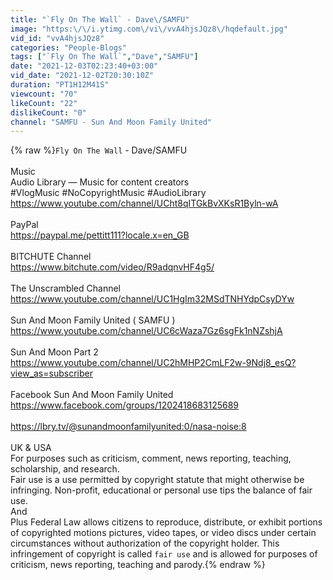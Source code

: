 ```yaml
---
title: "`Fly On The Wall` - Dave\/SAMFU"
image: "https:\/\/i.ytimg.com\/vi\/vvA4hjsJQz8\/hqdefault.jpg"
vid_id: "vvA4hjsJQz8"
categories: "People-Blogs"
tags: ["`Fly On The Wall`","Dave","SAMFU"]
date: "2021-12-03T02:23:40+03:00"
vid_date: "2021-12-02T20:30:10Z"
duration: "PT1H12M41S"
viewcount: "70"
likeCount: "22"
dislikeCount: "0"
channel: "SAMFU - Sun And Moon Family United"
---
```

{% raw %}`Fly On The Wall` - Dave/SAMFU<br /><br />Music<br />Audio Library — Music for content creators<br />#VlogMusic #NoCopyrightMusic #AudioLibrary<br /><a rel="nofollow" target="blank" href="https://www.youtube.com/channel/UCht8qITGkBvXKsR1Byln-wA">https://www.youtube.com/channel/UCht8qITGkBvXKsR1Byln-wA</a><br /><br />PayPal<br /><a rel="nofollow" target="blank" href="https://paypal.me/pettitt111?locale.x=en_GB">https://paypal.me/pettitt111?locale.x=en_GB</a><br /><br />BITCHUTE Channel<br /><a rel="nofollow" target="blank" href="https://www.bitchute.com/video/R9adqnvHF4g5/">https://www.bitchute.com/video/R9adqnvHF4g5/</a><br /><br />The Unscrambled Channel<br /><a rel="nofollow" target="blank" href="https://www.youtube.com/channel/UC1HgIm32MSdTNHYdpCsyDYw">https://www.youtube.com/channel/UC1HgIm32MSdTNHYdpCsyDYw</a><br /><br />Sun And Moon Family United ( SAMFU )<br /><a rel="nofollow" target="blank" href="https://www.youtube.com/channel/UC6cWaza7Gz6sgFk1nNZshjA">https://www.youtube.com/channel/UC6cWaza7Gz6sgFk1nNZshjA</a><br /><br />Sun And Moon Part 2<br /><a rel="nofollow" target="blank" href="https://www.youtube.com/channel/UC2hMHP2CmLF2w-9Ndj8_esQ?view_as=subscriber">https://www.youtube.com/channel/UC2hMHP2CmLF2w-9Ndj8_esQ?view_as=subscriber</a><br /><br />Facebook Sun And Moon Family United<br /><a rel="nofollow" target="blank" href="https://www.facebook.com/groups/1202418683125689">https://www.facebook.com/groups/1202418683125689</a><br /><br /><a rel="nofollow" target="blank" href="https://lbry.tv/@sunandmoonfamilyunited:0/nasa-noise:8">https://lbry.tv/@sunandmoonfamilyunited:0/nasa-noise:8</a><br /><br />UK &amp; USA<br />For purposes such as criticism, comment, news reporting, teaching, scholarship, and research.<br />Fair use is a use permitted by copyright statute that might otherwise be infringing. Non-profit, educational or personal use tips the balance of fair use.<br />And<br />Plus Federal Law allows citizens to reproduce, distribute, or exhibit portions of copyrighted motions pictures, video tapes, or video discs under certain circumstances without authorization of the copyright holder. This infringement of copyright is called `fair use` and is allowed for purposes of<br />criticism, news reporting, teaching and parody.{% endraw %}
